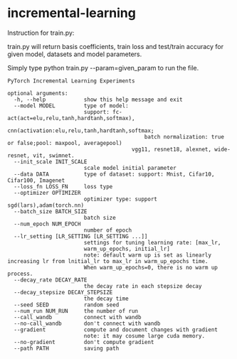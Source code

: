 # incremental-learning

Instruction for train.py:

  train.py will return basis coefficients, train loss and test/train accuracy for given model, datasets and model parameters.
  
  Simply type python train.py --param=given_param to run the file.

    PyTorch Incremental Learning Experiments

    optional arguments:
      -h, --help            show this help message and exit
      --model MODEL         type of model: 
                            support: fc-act(act=elu,relu,tanh,hardtanh,softmax), 
                                           cnn(activation:elu,relu,tanh,hardtanh,softmax; 
                                               batch normalization: true or false;pool: maxpool, averagepool)
                                           vgg11, resnet18, alexnet, wide-resnet, vit, swimnet.
      --init_scale INIT_SCALE
                            scale model initial parameter
      --data DATA           type of dataset: support: Mnist, Cifar10, Cifar100, Imagenet
      --loss_fn LOSS_FN     loss type
      --optimizer OPTIMIZER
                            optimizer type: support sgd(lars),adam(torch.nn)
      --batch_size BATCH_SIZE
                            batch size
      --num_epoch NUM_EPOCH
                            number of epoch
      --lr_setting [LR_SETTING [LR_SETTING ...]]
                            settings for tuning learning rate: [max_lr,
                            warm_up_epochs, initial_lr] 
                            note: default warm up is set as linearly increasing lr from lnitial_lr to max_lr in warm_up_epochs time.
                            When warm_up_epochs=0, there is no warm up process.
      --decay_rate DECAY_RATE
                            the decay rate in each stepsize decay
      --decay_stepsize DECAY_STEPSIZE
                            the decay time
      --seed SEED           random seed
      --num_run NUM_RUN     the number of run
      --call_wandb          connect with wandb 
      --no-call_wandb       don't connect with wandb
      --gradient            compute and document changes with gradient
                            note: it may cosume large cuda memory.
      --no-gradient         don't compute gradient
      --path PATH           saving path
